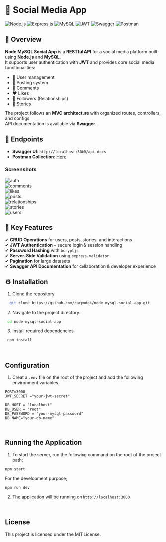 # 👥 Social Media App

![Node.js](https://img.shields.io/badge/Node.js-18.x-339933?logo=node.js&logoColor=white)
![Express.js](https://img.shields.io/badge/Express.js-4.x-000000?logo=express&logoColor=white)
![MySQL](https://img.shields.io/badge/MySQL-Database-4479A1?logo=mysql&logoColor=white)
![JWT](https://img.shields.io/badge/JWT-Auth%20Tokens-000000?logo=jsonwebtokens&logoColor=white)
![Swagger](https://img.shields.io/badge/Swagger-API%20Docs-85EA2D?logo=swagger&logoColor=white)
![Postman](https://img.shields.io/badge/Postman-Testing-FF6C37?logo=postman&logoColor=white)

## 📖 Overview

 **Node MySQL Social App** is a **RESTful API** for a social media platform built using **Node.js** and **MySQL**.  
It supports user authentication with **JWT** and provides core social media functionalities:  

- 👤 User management  
- 📝 Posting system  
- 💬 Comments  
- ❤️ Likes  
- 🔗 Followers (Relationships)  
- 📖 Stories  

 The project follows an **MVC architecture** with organized routes, controllers, and configs.  
 API documentation is available via **Swagger**.

## 🚀 Endpoints

- **Swagger UI**: `http://localhost:3000/api-docs`  
- **Postman Collection**: [Here](https://martian-meteor-939359.postman.co/workspace/alitalhacoban-public-workspace~6633d43a-18bb-4f4d-84e1-94a76d318225/collection/18754010-93d1eb51-323f-4bdf-94ae-97623518517c?action=share&creator=18754010&active-environment=18754010-aa866eb4-8070-4788-a35f-9e6945d54ce3)  

### Screenshots  
![auth](https://github.com/user-attachments/assets/b808c577-f563-402d-b2a7-b02858a6155d)  
![comments](https://github.com/user-attachments/assets/598c5cb1-c586-43bb-8278-b84b9322d9fb)  
![likes](https://github.com/user-attachments/assets/bb24ee60-0416-44d9-8f34-faf026a10b7e)  
![posts](https://github.com/user-attachments/assets/4dc29db5-f41f-4edd-b7e2-119712f6f391)  
![relationships](https://github.com/user-attachments/assets/4ceb445d-1419-4964-b868-06f19b4ca5df)  
![stories](https://github.com/user-attachments/assets/814a9c62-c56a-41d8-b802-952acffd742a)  
![users](https://github.com/user-attachments/assets/d25eea1e-08ea-4f45-991a-d7b813212f55)  



## 🔑 Key Features

✔ **CRUD Operations** for users, posts, stories, and interactions  
✔ **JWT Authentication** – secure login & session handling  
✔ **Password Hashing** with `bcryptjs`  
✔ **Server-Side Validation** using `express-validator`  
✔ **Pagination** for large datasets  
✔ **Swagger API Documentation** for collaboration & developer experience 


## ⚙️ Installation

  1. Clone the repository
  
  ```bash
    git clone https://github.com/carpodok/node-mysql-social-app.git
  ```
  
  2. Navigate to the project directory:
  
   ```bash
    cd node-mysql-social-app
   ```

  3. Install required dependencies
  
  ```bash
   npm install
  ```
<br>

## Configuration

1. Creat a `.env` file on the root of the project and add the following environment variables.

```
PORT=3000
JWT_SECRET ="your-jwt-secret"

DB_HOST = "localhost"
DB_USER = "root"
DB_PASSWORD = "your-mysql-password"
DB_NAME="your-db-name"
```

<br>

## Running the Application

1. To start the server, run the following command on the root of the project path;

```
npm start
```

For the development purpose;
```
npm run dev
```

2. The application will be running on  `http://localhost:3000`

<br>

## License
This project is licensed under the MIT License.




